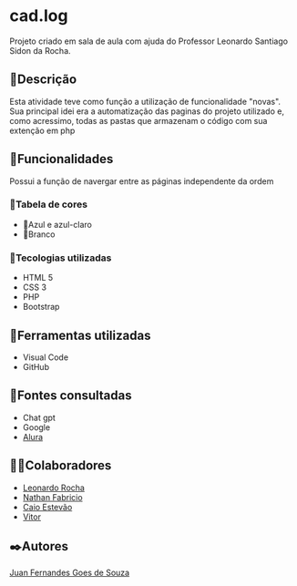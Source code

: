 # cad.log
Projeto criado em sala de aula com ajuda do Professor Leonardo Santiago Sidon da Rocha.


## 📄Descrição

Esta atividade teve como função a utilização de funcionalidade "novas". Sua principal idei era a automatização das paginas do projeto utilizado e, como acressimo, todas as pastas que armazenam o código com sua extenção em php
## 👾Funcionalidades

Possui a função de navergar entre as páginas independente da ordem
### 🎨Tabela de cores

* 💙Azul e azul-claro 
* 🤍Branco

### 🤖Tecologias utilizadas
* HTML 5
* CSS 3
* PHP
* Bootstrap  
## 🔧Ferramentas utilizadas
* Visual Code
* GitHub
## 🔗Fontes consultadas
* Chat gpt
* Google
* [Alura](https://www.alura.com.br/artigos/escrever-bom-readme)
## 🤜🤛Colaboradores
* [Leonardo Rocha](https://github.com/leonardorochamarista)
* [Nathan Fabricio](https://github.com/nathan2076)
* [Caio Estevão](https://github.com/caioestevao1000)
* [Vitor](https://github.com/vitorgabrieldev)
## ✒️Autores
[Juan Fernandes Goes de Souza](https://github.com/juanbyluna)
